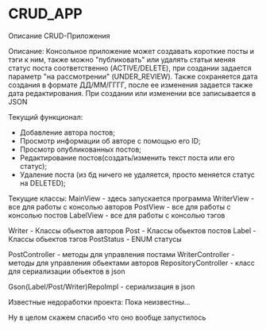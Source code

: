 # CRUD_APP

Описание CRUD-Приложения 

Описание:
Консольное приложение может создавать короткие посты и тэги к ним, также можно "публиковать" или удалять статьи меняя статус поста соответственно (ACTIVE/DELETE), при создании задается параметр "на рассмотрении" (UNDER_REVIEW). Также сохраняется дата создания в формате ДД/ММ/ГГГГ, после ее изменения задается также дата редактирования. При создании или изменении все записывается в JSON

Текущий функционал:
* Добавление автора постов;
* Просмотр информации об авторе с помощью его ID;
* Просмотр опубликованных постов;
* Редактирование постов(создать/изменить текст поста или его статус);
* Удаление поста (из бд ничего не удаляется, просто меняется статус на DELETED);



Текущие классы:
MainView - здесь запускается программа
WriterView - все для работы с консолью авторов
PostView - все для работы с консолью постов
LabelView - все для работы с консолью тэгов

Writer - Классы обьектов авторов 
Post - Классы обьектов постов
Label - Классы обьектов тэгов
PostStatus - ENUM статусы

PostController - методы для управления постами
WriterController - методы для управления обьектами авторов
RepositoryController - класс для сериализации обьектов в json

Gson(Label/Post/Writer)RepoImpl - сериализация в json

Известные недоработки проекта:
Пока неизвестны...

Ну в целом скажем спасибо что оно вообще запустилось 

